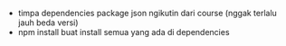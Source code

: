 - timpa dependencies package json ngikutin dari course (nggak terlalu jauh beda versi)
- npm install buat install semua yang ada di dependencies
